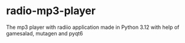 # radio-mp3-player
The mp3 player with radiio application made in Python 3.12  with help of gamesalad, mutagen and pyqt6
